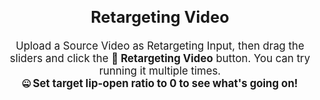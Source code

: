 <br>
<div style="display: flex; justify-content: center; align-items: center; text-align: center; font-size: 1.2em;">
  <div>
    <h2>Retargeting Video</h2>
    <p>Upload a Source Video as Retargeting Input, then drag the sliders and click the <strong>🚗 Retargeting Video</strong> button. You can try running it multiple times.
    <br>
    <strong>🤐 Set target lip-open ratio to 0 to see what's going on!</strong></p>
  </div>
</div>
